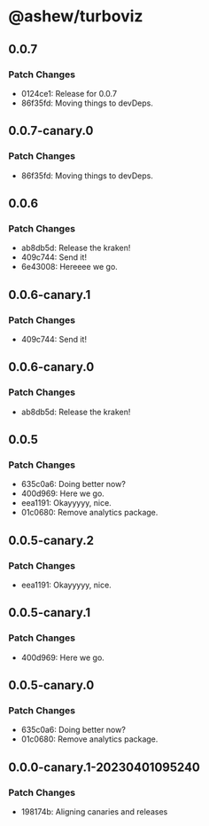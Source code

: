 # @ashew/turboviz

## 0.0.7

### Patch Changes

- 0124ce1: Release for 0.0.7
- 86f35fd: Moving things to devDeps.

## 0.0.7-canary.0

### Patch Changes

- 86f35fd: Moving things to devDeps.

## 0.0.6

### Patch Changes

- ab8db5d: Release the kraken!
- 409c744: Send it!
- 6e43008: Hereeee we go.

## 0.0.6-canary.1

### Patch Changes

- 409c744: Send it!

## 0.0.6-canary.0

### Patch Changes

- ab8db5d: Release the kraken!

## 0.0.5

### Patch Changes

- 635c0a6: Doing better now?
- 400d969: Here we go.
- eea1191: Okayyyyy, nice.
- 01c0680: Remove analytics package.

## 0.0.5-canary.2

### Patch Changes

- eea1191: Okayyyyy, nice.

## 0.0.5-canary.1

### Patch Changes

- 400d969: Here we go.

## 0.0.5-canary.0

### Patch Changes

- 635c0a6: Doing better now?
- 01c0680: Remove analytics package.

## 0.0.0-canary.1-20230401095240

### Patch Changes

- 198174b: Aligning canaries and releases
